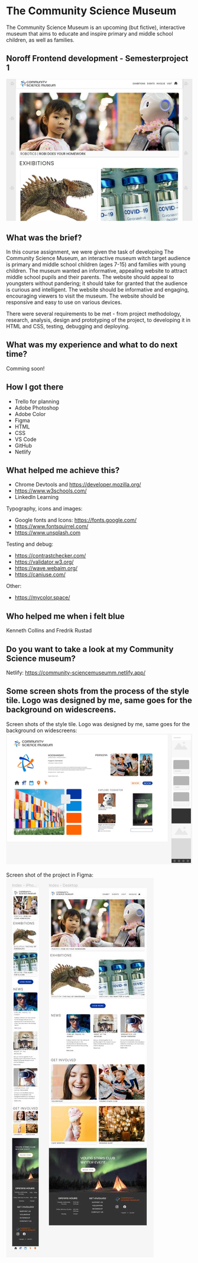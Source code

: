 # The Community Science Museum

The Community Science Museum is an upcoming (but fictive), interactive museum that aims to educate and inspire primary and middle school children, as well as families.

## Noroff Frontend development - Semesterproject 1

<img src="images/csm-presentation.jpg">

## What was the brief?

In this course assignment, we were given the task of developing The Community Science Museum, an interactive museum witch target audience is primary and middle school children (ages 7-15) and families with young children. The museum wanted an informative, appealing website to attract middle school pupils and their parents. The website should appeal to youngsters without pandering; it should take for granted that the audience is curious and intelligent. The website should be informative and engaging, encouraging viewers to visit the museum. The website should be responsive and easy to use on various devices.

There were several requirements to be met - from project methodology, research, analysis, design and prototyping of the project, to developing it in HTML and CSS, testing, debugging and deploying.

## What was my experience and what to do next time?

Comming soon!

## How I got there

- Trello for planning
- Adobe Photoshop
- Adobe Color
- Figma
- HTML
- CSS
- VS Code
- GitHub
- Netlify

## What helped me achieve this?

- Chrome Devtools and https://developer.mozilla.org/
- https://www.w3schools.com/
- LinkedIn Learning

Typography, icons and images:

- Google fonts and Icons: https://fonts.google.com/
- https://www.fontsquirrel.com/
- https://www.unsplash.com

Testing and debug:

- https://contrastchecker.com/
- https://validator.w3.org/
- https://wave.webaim.org/
- https://caniuse.com/

Other:

- https://mycolor.space/

## Who helped me when i felt blue

Kenneth Collins and Fredrik Rustad

## Do you want to take a look at my Community Science museum?

Netlify: https://community-sciencemuseumm.netlify.app/

## Some screen shots from the process of the style tile. Logo was designed by me, same goes for the background on widescreens.

Screen shots of the style tile. Logo was designed by me, same goes for the background on widescreens:<br>
<img src="images/styletile-screenshot.jpg">
<br>
<br>
Screen shot of the project in Figma:<br>
<img src="images/prototype-screenshot.jpg">
